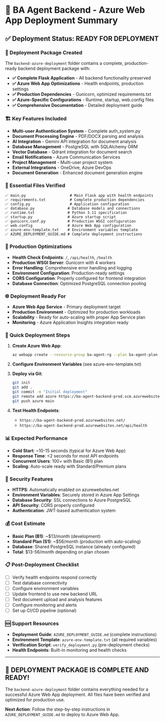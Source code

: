 # 🚀 BA Agent Backend - Azure Web App Deployment Summary

## ✅ Deployment Status: **READY FOR DEPLOYMENT**

### 📂 Deployment Package Created
The `backend-azure-deployment` folder contains a complete, production-ready backend deployment package with:

- **✅ Complete Flask Application** - All backend functionality preserved
- **✅ Azure Web App Optimizations** - Health endpoints, production settings
- **✅ Production Dependencies** - Gunicorn, optimized requirements.txt
- **✅ Azure-Specific Configurations** - Runtime, startup, web.config files
- **✅ Comprehensive Documentation** - Detailed deployment guide

### 🏗️ Key Features Included
- **Multi-user Authentication System** - Complete auth_system.py
- **Document Processing Engine** - PDF/DOCX parsing and analysis
- **AI Integration** - Gemini API integration for document analysis
- **Database Management** - PostgreSQL with SQLAlchemy ORM
- **Vector Database** - Qdrant integration for document search
- **Email Notifications** - Azure Communication Services
- **Project Management** - Multi-user project system
- **External Integrations** - OneDrive, Azure DevOps
- **Document Generation** - Enhanced document generation engine

### 📁 Essential Files Verified
```
✅ main.py                    # Main Flask app with health endpoints
✅ requirements.txt           # Complete production dependencies  
✅ config.py                  # Application configuration
✅ database.py               # Database models and connections
✅ runtime.txt               # Python 3.11 specification
✅ startup.py                # Azure startup script
✅ gunicorn.conf.py          # Production WSGI configuration
✅ web.config                # Azure Web App configuration
✅ azure-env-template.txt    # Environment variables template
✅ AZURE_DEPLOYMENT_GUIDE.md # Complete deployment instructions
```

### 🔧 Production Optimizations
- **Health Check Endpoints**: `/`, `/api/health`, `/health`
- **Production WSGI Server**: Gunicorn with 4 workers
- **Error Handling**: Comprehensive error handling and logging
- **Environment Configuration**: Production-ready settings
- **CORS Configuration**: Properly configured for frontend integration
- **Database Connection**: Optimized PostgreSQL connection pooling

### 🌐 Deployment Ready For
- **Azure Web App Service** - Primary deployment target
- **Production Environment** - Optimized for production workloads
- **Scalability** - Ready for auto-scaling with proper App Service plan
- **Monitoring** - Azure Application Insights integration ready

### 🎯 Quick Deployment Steps

1. **Create Azure Web App**:
   ```bash
   az webapp create --resource-group ba-agent-rg --plan ba-agent-plan --name ba-agent-backend-prod --runtime "PYTHON|3.11"
   ```

2. **Configure Environment Variables** (see azure-env-template.txt)

3. **Deploy via Git**:
   ```bash
   git init
   git add .
   git commit -m "Initial deployment"
   git remote add azure https://ba-agent-backend-prod.scm.azurewebsites.net/ba-agent-backend-prod.git
   git push azure main
   ```

4. **Test Health Endpoints**:
   - `https://ba-agent-backend-prod.azurewebsites.net/`
   - `https://ba-agent-backend-prod.azurewebsites.net/api/health`

### 📊 Expected Performance
- **Cold Start**: ~10-15 seconds (typical for Azure Web App)
- **Response Time**: <2 seconds for most API endpoints
- **Concurrent Users**: 100+ with Basic (B1) plan
- **Scaling**: Auto-scale ready with Standard/Premium plans

### 🔐 Security Features
- **HTTPS**: Automatically enabled on azurewebsites.net
- **Environment Variables**: Securely stored in Azure App Settings
- **Database Security**: SSL connections to Azure PostgreSQL
- **API Security**: CORS properly configured
- **Authentication**: JWT-based authentication system

### 💰 Cost Estimate
- **Basic Plan (B1)**: ~$13/month (development)
- **Standard Plan (S1)**: ~$56/month (production with auto-scaling)
- **Database**: Shared PostgreSQL instance (already configured)
- **Total**: $13-56/month depending on plan chosen

### 📋 Post-Deployment Checklist
- [ ] Verify health endpoints respond correctly
- [ ] Test database connectivity
- [ ] Configure environment variables
- [ ] Update frontend to use new backend URL
- [ ] Test document upload and analysis features
- [ ] Configure monitoring and alerts
- [ ] Set up CI/CD pipeline (optional)

### 🆘 Support Resources
- **Deployment Guide**: `AZURE_DEPLOYMENT_GUIDE.md` (complete instructions)
- **Environment Template**: `azure-env-template.txt` (all required variables)
- **Verification Script**: `verify_deployment.py` (pre-deployment checks)
- **Health Endpoints**: Built-in monitoring and health checks

---

## 🎉 **DEPLOYMENT PACKAGE IS COMPLETE AND READY!**

The `backend-azure-deployment` folder contains everything needed for a successful Azure Web App deployment. All files have been verified and optimized for production use.

**Next Action**: Follow the step-by-step instructions in `AZURE_DEPLOYMENT_GUIDE.md` to deploy to Azure Web App.